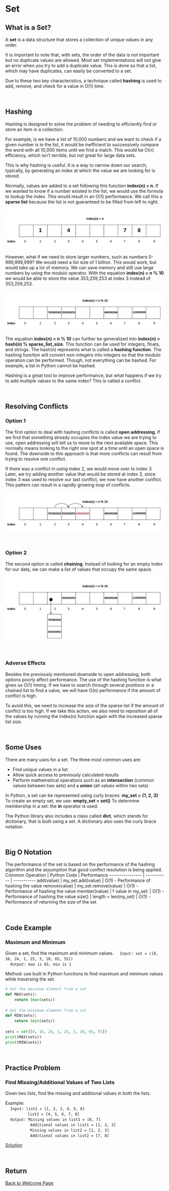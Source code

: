 # Set

## What is a Set?
A **set** is a data structure that stores a collection of unique values in any order. 

It is important to note that, with sets, the order of the data is not important but no duplicate values are allowed. Most set implementations will not give an error when you try to add a duplicate value. This is done so that a list, which may have duplicates, can easily be converted to a set. 

Due to these two key characteristics, a technique called **hashing** is used to add, remove, and check for a value in O(1) time.

</br>

## Hashing
Hashing is designed to solve the problem of needing to efficiently find or store an item in a collection.

For example, is we have a list of 10,000 numbers and we want to check if a given number is in the list, it would be inefficient to successively compare the word with all 10,000 items until we find a match. This would be O(n) efficiency, which isn't terrible, but not great for large data sets.

This is why hashing is useful. It is a way to narrow down our search; typically, by generating an index at which the value we are looking for is stored.

Normally, values are added to a set following this function **index(n) = n**. If we wanted to know if a number existed in the list, we would use the formula to lookup the index. This would result in an O(1) performance. We call this a **sparse list** because the list is not guaranteed to be filled from left to right.

![1 digit set](set_1digit.jpeg)

However, what if we need to store larger numbers, such as numbers 0-999,999,999? We would need a list size of 1 billion. This would work, but would take up a lot of memory. We can save memory and still use large numbers by using the modulo operator. With the equation **index(n) = n % 10** we would be able to store the value 353,259,253 at index 3 instead of 353,259,253.

![10 digit set](set_10digit.jpeg)

The equation **index(n) = n % 10** can further be generalized into **index(n) = hash(n) % sparse_list_size**. This function can be used for integers, floats, and strings. The hash(n) represents what is called a **hashing function**. The hashing function will convert non-integers into integers so that the modulo operation can be performed. Though, not everything can be hashed. For example, a list in Python cannot be hashed.

Hashing is a great tool to improve performance, but what happens if we try to add multiple values to the same index? This is called a conflict.

</br>

## Resolving Conflicts
### Option 1
The first option to deal with hashing conflicts is called **open addressing**. If we find that something already occupies the index value we are trying to use, open addressing will tell us to move to the next available space. This normally means looking to the right one spot at a time until an open space is found. The downside to this approach is that more conflicts can result from trying to resolve one conflict.

If there was a conflict in using index 2, we would move over to index 3. Later, we try adding another value that would be stored at index 3, since index 3 was used to resolve our last conflict, we now have another conflict. This pattern can result in a rapidly growing loop of conflicts.

![open addressing](set_10digit_open_addressing.jpeg)

</br>

### Option 2
The second option is called **chaining**. Instead of looking for an empty index for our data, we can make a list of values that occupy the same space.

![chaining](set_10digit_chaining.jpeg)

</br>

### Adverse Effects
Besides the previously mentioned downside to open addressing, both options poorly affect performance. The use of the hashing function is what gives us O(1) timing. If we have to search through several positions or a chained list to find a value, we will have O(n) performance if the amount of conflict is high.

To avoid this, we need to increase the size of the sparse list if the amount of conflict is too high. If we take this action, we also need to reposition all of the values by running the index(n) function again with the increased sparse list size.

</br>

## Some Uses
There are many uses for a set. The three most common uses are:
* Find unique values in a list
* Allow quick access to previously calculated results
* Perform mathematical operations such as an **intersection** (common values between two sets) and a **union** (all values within two sets)

In Python, a set can be represented using curly braces: **my_set = {1, 2, 3}** To create an empty set, we use: **empty_set = set()** To determine membership in a set: the **in** operator is used.

The Python library also includes a class called **dict**, which stands for dictionary, that is built using a set. A dictionary also uses the curly brace notation.

</br>

## Big O Notation
The performance of the set is based on the performance of the hashing algorithm and the assumption that good conflict resolution is being applied.
Common Operation | Python Code | Performance
---------------- | ----------- | -----------
add(value) | my_set.add(value) | O(1) - Performance of hashing the value
remove(value) | my_set.remove(value) | O(1) - Performance of hashing the value
member(value) | f value in my_set: | O(1) - Performance of hashing the value
size() | length = len(my_set) | O(1) - Performance of returning the size of the set

</br>

## Code Example
### Maximum and Minimum
Given a set, find the maximum and minimum values.
&nbsp;&nbsp;&nbsp;&nbsp;`Input: set = ([8, 16, 24, 1, 25, 3, 10, 65, 55])` \
&nbsp;&nbsp;&nbsp;&nbsp;`Output: max is 65, min is 1`

Method: use built in Python functions to find maximum and minimum values while traversing the set.

```python
# Get the maximum element from a set
def MAX(sets):
    return (max(sets))

# Get the minimum element from a set
def MIN(sets):
    return (min(sets))
     
sets = set([8, 16, 24, 1, 25, 3, 10, 65, 55])
print(MAX(sets))
print(MIN(sets))
```
</br>

## Practice Problem
### Find Missing/Additional Values of Two Lists
Given two lists, find the missing and additional values in both the lists.

Example: \
&nbsp;&nbsp;&nbsp;&nbsp;`Input: list1 = [1, 2, 3, 4, 5, 6]` \
&nbsp;&nbsp;&nbsp;&nbsp;&nbsp;&nbsp;&nbsp;&nbsp;&nbsp;&nbsp;&nbsp;&nbsp;&nbsp;&nbsp;&nbsp;&nbsp;&nbsp;&nbsp;`list2 = [4, 5, 6, 7, 8]` \
&nbsp;&nbsp;&nbsp;&nbsp;`Output: Missing values in list1 = [8, 7]` \
&nbsp;&nbsp;&nbsp;&nbsp;&nbsp;&nbsp;&nbsp;&nbsp;&nbsp;&nbsp;&nbsp;&nbsp;&nbsp;&nbsp;&nbsp;&nbsp;&nbsp;&nbsp;&nbsp;&nbsp;`Additional values in list1 = [1, 2, 3]` \
&nbsp;&nbsp;&nbsp;&nbsp;&nbsp;&nbsp;&nbsp;&nbsp;&nbsp;&nbsp;&nbsp;&nbsp;&nbsp;&nbsp;&nbsp;&nbsp;&nbsp;&nbsp;&nbsp;&nbsp;`Missing values in list2 = [1, 2, 3]` \
&nbsp;&nbsp;&nbsp;&nbsp;&nbsp;&nbsp;&nbsp;&nbsp;&nbsp;&nbsp;&nbsp;&nbsp;&nbsp;&nbsp;&nbsp;&nbsp;&nbsp;&nbsp;&nbsp;&nbsp;`Additional values in list2 = [7, 8]`

[Solution](miss_add_solution.py)

</br>

## Return
[Back to Welcome Page](0_welcome.md)